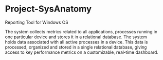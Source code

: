 # Project-SysAnatomy
Reporting Tool for Windows OS

The system collects metrics related to all applications, processes running in one particular device and stores it in a relational database. The system holds data associated with all active processes in a device. This data is processed, organized and stored in a single relational database, giving access to key performance metrics on a customizable, real-time dashboard.
